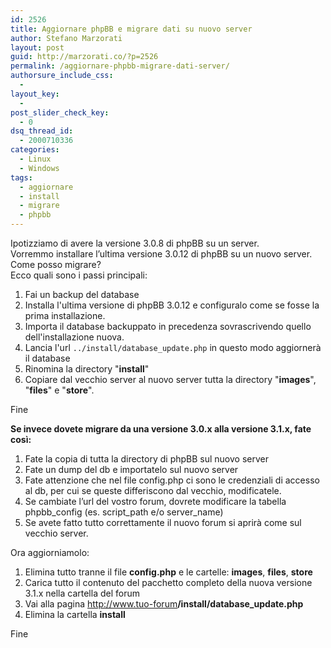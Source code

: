 ```yaml
---
id: 2526
title: Aggiornare phpBB e migrare dati su nuovo server
author: Stefano Marzorati
layout: post
guid: http://marzorati.co/?p=2526
permalink: /aggiornare-phpbb-migrare-dati-server/
authorsure_include_css:
  - 
layout_key:
  - 
post_slider_check_key:
  - 0
dsq_thread_id:
  - 2000710336
categories:
  - Linux
  - Windows
tags:
  - aggiornare
  - install
  - migrare
  - phpbb
---
```

Ipotizziamo di avere la versione 3.0.8 di phpBB su un server.  
Vorremmo installare l&#8217;ultima versione 3.0.12 di phpBB su un nuovo server.  
Come posso migrare?  
Ecco quali sono i passi principali:

1) Fai un backup del database  
2) Installa l'ultima versione di phpBB 3.0.12 e configuralo come se fosse la prima installazione.  
3) Importa il database backuppato in precedenza sovrascrivendo quello dell'installazione nuova.  
4) Lancia l'url `../install/database_update.php` in questo modo aggiornerà il database  
5) Rinomina la directory "**install**"  
6) Copiare dal vecchio server al nuovo server tutta la directory "**images**", "**files**" e "**store**".

Fine

**Se invece dovete migrare da una versione 3.0.x alla versione 3.1.x, fate così:**

1) Fate la copia di tutta la directory di phpBB sul nuovo server  
2) Fate un dump del db e importatelo sul nuovo server  
3) Fate attenzione che nel file config.php ci sono le credenziali di accesso al db, per cui se queste differiscono dal vecchio, modificatele.  
4) Se cambiate l’url del vostro forum, dovrete modificare la tabella phpbb_config (es. script_path e/o server_name)  
5) Se avete fatto tutto correttamente il nuovo forum si aprirà come sul vecchio server.  

Ora aggiorniamolo:  

1) Elimina tutto tranne il file **config.php** e le cartelle: **images**, **files**, **store**  
2) Carica tutto il contenuto del pacchetto completo della nuova versione 3.1.x nella cartella del forum  
3) Vai alla pagina http://www.tuo-forum<strong>/install/database_update.php</strong>  
4) Elimina la cartella **install**  

Fine  
